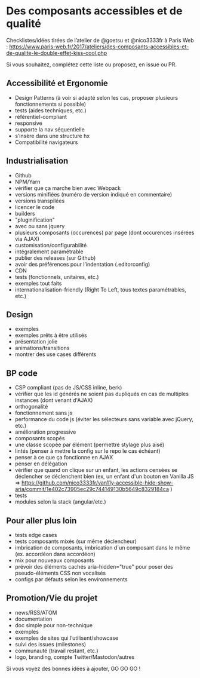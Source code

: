 # Des composants accessibles et de qualité

Checklistes/idées tirées de l’atelier de @goetsu et @nico3333fr à Paris Web : https://www.paris-web.fr/2017/ateliers/des-composants-accessibles-et-de-qualite-le-double-effet-kiss-cool.php

Si vous souhaitez, complétez cette liste ou proposez, en issue ou PR.

## Accessibilité et Ergonomie 

- Design Patterns (à voir si adapté selon les cas, proposer plusieurs fonctionnements si possible)
- tests (aides techniques, etc.)
- référentiel-compliant
- responsive
- supporte la nav séquentielle
- s’insère dans une structure hx
- Compatibilité navigateurs

## Industrialisation 

- Github
- NPM/Yarn
- vérifier que ça marche bien avec Webpack
- versions minifiées (numéro de version indiqué en commentaire)
- versions transpilées
- licencer le code
- builders
- "pluginification"
- avec ou sans jquery
- plusieurs composants (occurences) par page (dont occurences insérées via AJAX)
- customisation/configurabilité
- intégralement paramétrable
- publier des releases (sur Github)
- avoir des préférences pour l’indentation (.editorconfig)
- CDN
- tests (fonctionnels, unitaires, etc.) 
- exemples tout faits
- internationalisation-friendly (Right To Left, tous textes paramétrables, etc.)


## Design 

- exemples
- exemples prêts à être utilisés
- présentation jolie
- animations/transitions
- montrer des use cases différents


## BP code 
- CSP compliant (pas de JS/CSS inline, berk)
- vérifier que les id générés ne soient pas dupliqués en cas de multiples instances (dont venant d'AJAX)
- orthogonalité
- fonctionnement sans js
- performance du code js (éviter les sélecteurs sans variable avec jQuery, etc.)
- amélioration progressive
- composants scopés
- une classe scopée par élément (permettre stylage plus aisé)
- lintés (penser à mettre la config sur le repo le cas échéant)
- penser à ce que ça fonctionne en AJAX
- penser en délégation
- vérifier que quand on clique sur un enfant, les actions censées se déclencher se déclenchent bien (ex, un enfant d'un bouton en Vanilla JS => https://github.com/nico3333fr/van11y-accessible-hide-show-aria/commit/1e402c73905ec29c744149130b5649c8329184ca )
- tests
- modules selon la stack (angular/etc.)


## Pour aller plus loin 

- tests edge cases 
- tests composants mixés (sur même déclencheur)
- imbrication de composants, imbrication d´un composant dans le même (ex. accordéon dans accordéon)
- mix pour nouveaux composants
- prévoir des éléments cachés aria-hidden="true" pour poser des pseudo-éléments CSS non vocalisés
- configs par défauts selon les environnements

## Promotion/Vie du projet

- news/RSS/ATOM
- documentation
- doc simple pour non-technique
- exemples
- exemples de sites qui l’utilisent/showcase
- suivi des issues (milestones)
- communauté (travail restant, etc.)
- logo, branding, compte Twitter/Mastodon/autres

Si vous voyez des bonnes idées à ajouter, GO GO GO !
